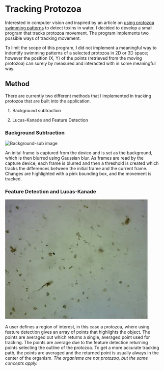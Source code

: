 # Tracking Protozoa
Interested in computer vision and inspired by an article on [using protozoa swimming patterns](https://www.whoi.edu/mr/pr/viewArticle.do?id=133689) to detect toxins in water, I decided to develop a small program that tracks protozoa movement. The program implements two possible ways of tracking movement.

To limit the scope of this program, I did not implement a meaningful way to indentify swimming patterns of a selected protozoa in 2D or 3D space; however the position (X, Y) of the points (retrieved from the moving protozoa) can surely by measured and interacted with in some meaningful way.

## Method
There are currently two different methods that I implemented in tracking protozoa that are built into the application.

1. Background subtraction

2. Lucas-Kanade and Feature Detection

### Background Subtraction
![Background-sub image](background-sub.gif)

An inital frame is captured from the device and is set as the background, which is then blurred using Gaussian blur. As frames are read by the capture device, each frame is blurred and then a threshold is created which tracks the differences between the initial frame and the current frame. Changes are highlighted with a pink bounding box, and the movement is tracked.

### Feature Detection and Lucas-Kanade
![Lucas-Kanade image](lucas-kanade.gif)

A user defines a region of interest, in this case a protozoa, where using feature detection gives an array of points that highlights the object. The points are averaged out which returns a single, averaged point used for tracking. The points are average due to the feature detection returning points selecting the outline of the protozoa. To get a more accurate tracking path, the points are averaged and the returned point is usually always in the center of the organism. *The organisms are not protozoa, but the same concepts apply.*
